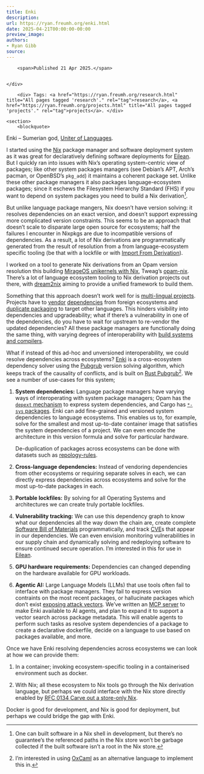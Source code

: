 ```yaml
---
title: Enki
description:
url: https://ryan.freumh.org/enki.html
date: 2025-04-21T00:00:00-00:00
preview_image:
authors:
- Ryan Gibb
source:
---
```


<article>
    <div class="container">
        
        <span>Published 21 Apr 2025.</span>
        
        
    </div>
    
        <div> Tags: <a href="https://ryan.freumh.org/research.html" title="All pages tagged 'research'." rel="tag">research</a>, <a href="https://ryan.freumh.org/projects.html" title="All pages tagged 'projects'." rel="tag">projects</a>. </div>
    
    <section>
        <blockquote>
<p><span>Enki – Sumerian god, <a href="https://en.wikipedia.org/wiki/Enki#Uniter_of_languages">Uniter of
Languages</a>.</span></p>
</blockquote>
<p><span>I started using the <a href="https://ryan.freumh.org/nix.html">Nix</a>
package manager and software deployment system as it was great for
declaratively defining software deployments for <a href="https://ryan.freumh.org/eilean.html">Eilean</a>. But I quickly ran into issues with Nix’s
operating system-centric view of packages; like other system packages
managers (see Debian’s APT, Arch’s pacman, or OpenBSD’s <code class="verbatim">pkg_add</code>) it maintains a coherent package set.
Unlike these other package managers it also packages language-ecosystem
packages; since it eschews the Filesystem Hierarchy Standard (FHS) if
you want to depend on system packages you need to build a Nix
derivation<a href="https://ryan.freumh.org/atom.xml#fn1" class="footnote-ref" role="doc-noteref"><sup>1</sup></a>.</span></p>
<p><span>But unlike language package mangers, Nix doesn’t
have version solving: it resolves dependencies on an exact version, and
doesn’t support expressing more complicated version constraints. This
seems to be an approach that doesn’t scale to disparate large open
source for ecosystems; half the failures I encounter in Nixpkgs are due
to incompatible versions of dependencies. As a result, a lot of Nix
derivations are programmatically generated from the result of resolution
from a from language-ecosystem specific tooling (be that with a lockfile
or with <a href="https://nix.dev/manual/nix/2.28/language/import-from-derivation">Import
From Derivation</a>).</span></p>
<p><span>I worked on a tool to generate Nix derivations from
an Opam version resolution this building <a href="https://ryan.freumh.org/hillingar.html">MirageOS unikernels with Nix</a>, Tweag’s <a href="https://github.com/tweag/opam-nix">opam-nix</a>. There’s a lot of
language ecosystem tooling to Nix derivation projects out there, with <a href="https://github.com/nix-community/dream2nix">dream2nix</a> aiming
to provide a unified framework to build them.</span></p>
<p><span>Something that this approach doesn’t work well for
is <a href="https://discuss.ocaml.org/t/depending-on-non-ocaml-languages-from-the-opam-repository/12585">multi-lingual
projects</a>. Projects have to <a href="https://github.com/mt-caret/polars-ocaml/pull/94">vendor</a> <a href="https://github.com/LaurentMazare/ocaml-arrow/issues/3">dependencies</a>
from foreign ecosystems and <a href="https://www.tweag.io/blog/2023-06-29-packaging-topiary-in-opam/">duplicate
packaging</a> to target other languages. This hinders visibility into
dependencies and upgradeability; what if there’s a vulnerability in one
of the dependencies, do you have to wait for upstream to re-vendor the
updated dependencies? All these package managers are functionally doing
the same thing, with varying degrees of interoperability with <a href="http://blog.ezyang.com/2015/12/the-convergence-of-compilers-build-systems-and-package-managers/">build
systems and compilers</a>.</span></p>
<p><span>What if instead of this ad-hoc and unversioned
interoperability, we could resolve dependencies across ecosystems? <a href="https://github.com/RyanGibb/enki/">Enki</a> is a cross-ecosystem
dependency solver using the <a href="https://github.com/dart-lang/pub/blob/master/doc/solver.md">Pubgrub</a>
version solving algorithm, which keeps track of the causality of
conflicts, and is built on <a href="https://github.com/pubgrub-rs/pubgrub">Rust Pubgrub</a><a href="https://ryan.freumh.org/atom.xml#fn2" class="footnote-ref" role="doc-noteref"><sup>2</sup></a>. We see a number of use-cases for
this system;</span></p>
<ol type="1">
<li><p><span><strong>System dependencies:</strong> Language
package managers have varying ways of interoperating with system package
managers; Opam has the <a href="https://opam.ocaml.org/doc/Manual.html#opamfield-depexts"><code class="verbatim">depext</code> mechanism</a> to express system
dependencies, and Cargo has <a href="https://doc.rust-lang.org/cargo/reference/build-scripts.html#-sys-packages"><code class="verbatim">*-sys</code> packages</a>. Enki can add fine-grained
and versioned system dependencies to language ecosystems. This enables
us to, for example, solve for the smallest and most up-to-date container
image that satisfies the system dependencies of a project. We can even
encode the architecture in this version formula and solve for particular
hardware.</span></p>
<p><span>De-duplication of packages across ecosystems can be
done with datasets such as <a href="https://github.com/repology/repology-rules">repology-rules</a>.</span></p></li>
<li><p><span><strong>Cross-language dependencies:</strong>
Instead of vendoring dependencies from other ecosystems or requiring
separate solves in each, we can directly express dependencies across
ecosystems and solve for the most up-to-date packages in
each.</span></p></li>
<li><p><span><strong>Portable lockfiles:</strong> By
solving for all Operating Systems and architectures we can create truly
portable lockfiles.</span></p></li>
<li><p><span><strong>Vulnerability tracking:</strong> We
can use this dependency graph to know what our dependencies all the way
down the chain are, create complete <a href="https://en.wikipedia.org/wiki/Software_supply_chain">Software Bill
of Materials</a> programmatically, and track <a href="https://cve.mitre.org/">CVE</a>s that appear in our dependencies.
We can even envision monitoring vulnerabilities in our supply chain and
dynamically solving and redeploying software to ensure continued secure
operation. I’m interested in this for use in <a href="https://ryan.freumh.org/eilean.html">Eilean</a>.</span></p></li>
<li><p><span><strong>GPU hardware requirements:</strong>
Dependencies can changed depending on the hardware available for GPU
workloads.</span></p></li>
<li><p><span><strong>Agentic AI:</strong> Large Language
Models (LLMs) that use tools often fail to interface with package
managers. They fail to express version contraints on the most recent
packages, or hallucinate packages which don’t exist <a href="https://www.theregister.com/AMP/2025/04/12/ai_code_suggestions_sabotage_supply_chain/">exposing
attack vectors</a>. We’ve written an <a href="http://me.en.ki/">MCP
server</a> to make Enki available to AI agents, and plan to expand it to
support a vector search across package metadata. This will enable agents
to perform such tasks as resolve system dependencies of a package to
create a declarative dockerfile, decide on a language to use based on
packages available, and more.</span></p></li>
</ol>
<p><span>Once we have Enki resolving dependencies across
ecosystems we can look at how we can provide them:</span></p>
<ol type="1">
<li><p><span>In a container; invoking ecosystem-specific
tooling in a containerised environment such as docker.</span></p></li>
<li><p><span>With Nix; all these ecosystem to Nix tools go
through the Nix derivation language, but perhaps we could interface with
the Nix store directly enabled by <a href="https://github.com/NixOS/rfcs/pull/134/">RFC 0134 Carve out a
store-only Nix</a>.</span></p></li>
</ol>
<p><span>Docker is good for development, and Nix is good
for deployment, but perhaps we could bridge the gap with
Enki.</span></p>
<section class="footnotes footnotes-end-of-document" role="doc-endnotes">
<hr>
<ol>
<li><p><span>One can built software in a Nix shell
in development, but there’s no guarantee’s the referenced paths in the
Nix store won’t be garbage collected if the built software isn’t a root
in the Nix store.</span><a href="https://ryan.freumh.org/atom.xml#fnref1" class="footnote-back" role="doc-backlink">↩︎</a></p></li>
<li><p><span>I’m interested in using <a href="https://blog.janestreet.com/oxidizing-ocaml-locality/">OxCaml</a>
as an alternative language to implement this in.</span><a href="https://ryan.freumh.org/atom.xml#fnref2" class="footnote-back" role="doc-backlink">↩︎</a></p></li>
</ol>
</section>
    </section>
</article>

